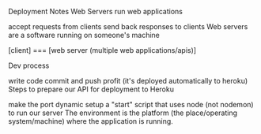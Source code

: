 Deployment Notes
Web Servers run web applications

accept requests from clients
send back responses to clients
Web servers are a software running on someone's machine

[client] === [web server (multiple web applications/apis)]

Dev process

write code
commit and push
profit (it's deployed automatically to heroku)
Steps to prepare our API for deployment to Heroku

make the port dynamic
setup a "start" script that uses node (not nodemon) to run our server
The environment is the platform (the place/operating system/machine) where the application is running.
